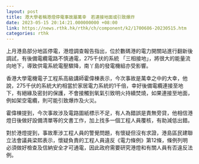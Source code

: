 ```yaml
---
layout: post
title: 港大學者稱港燈停電事故屬萬幸　若連接地面或引致爆炸
date: 2023-05-15 20:14:21.000000000 +08:00
link: https://news.rthk.hk/rthk/ch/component/k2/1700686-20230515.htm
categories: rthk
---
```


上月港島部分地區停電，港燈調查報告指出，位於數碼港的電力開關站進行翻新後調試，有後備電纜電路不慎通電，275千伏的系統 「三相接地」，將很大的能量流向地下，導致供電系統電壓驟降，南丫島的發電機組亦受影響。

香港大學電機電子工程系高級講師霍偉棟表示，今次事故是萬幸之中的大幸，他說，275千伏的系統大約相當於家居電力系統的1千倍，幸好後備電纜連接至地下，有絕緣及密封的保護，不會接觸到氧氣引致明火持續焚燒，如果連接至地面，例如架空電纜，則可能引致爆炸及火災。

霍偉棟提到，今次事故涉及電路圖紙標示不足，有人為錯誤是責無旁貸，他相信港燈日後做好設備清單等的文書工作，加上找多一個工程人員覆核，有助減低出錯。

對於港燈提到，事故牽涉工程人員的警覺問題，有懷疑但沒有求證，港島區民建聯立法會議員梁熙表示，懷疑負責的工程人員違反《電力條例》第12條，條例列明必須做好檢查及信納安全才可通電，因此政府需要研究港燈和有關人員有否違反法例。
